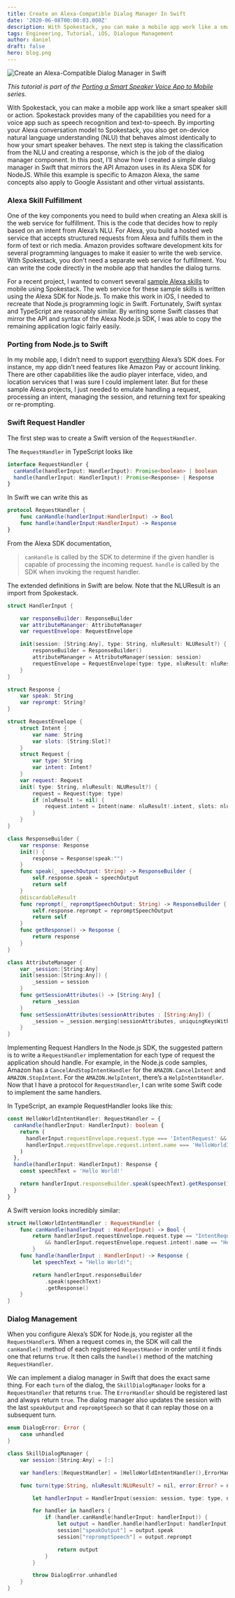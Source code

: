 ```yaml
---
title: Create an Alexa-Compatible Dialog Manager In Swift
date: '2020-06-08T00:00:03.000Z'
description: With Spokestack, you can make a mobile app work like a smart speaker. Convert Alexa skills to mobile by creating a Swift version of the RequestHandler.
tags: Engineering, Tutorial, iOS, Dialogue Management
author: daniel
draft: false
hero: blog.png
---
```


![Create an Alexa-Compatible Dialog Manager in Swift](blog.png)

_This tutorial is part of the [Porting a Smart Speaker Voice App to Mobile](/blog/porting-a-smart-speaker-voice-app-to-mobile-part-1) series._

With Spokestack, you can make a mobile app work like a smart speaker skill or action. Spokestack provides many of the capabilities you need for a voice app such as speech recognition and text-to-speech. By importing your Alexa conversation model to Spokestack, you also get on-device natural language understanding (NLU) that behaves almost identically to how your smart speaker behaves. The next step is taking the classification from the NLU and creating a response, which is the job of the dialog manager component. In this post, I’ll show how I created a simple dialog manager in Swift that mirrors the API Amazon uses in its Alexa SDK for NodeJS. While this example is specific to Amazon Alexa, the same concepts also apply to Google Assistant and other virtual assistants.

### Alexa Skill Fulfillment

One of the key components you need to build when creating an Alexa skill is the web service for fulfillment. This is the code that decides how to reply based on an intent from Alexa’s NLU. For Alexa, you build a hosted web service that accepts structured requests from Alexa and fulfills them in the form of text or rich media. Amazon provides software development kits for several programming languages to make it easier to write the web service. With Spokestack, you don't need a separate web service for fulfillment. You can write the code directly in the mobile app that handles the dialog turns.

For a recent project, I wanted to convert several [sample Alexa skills](https://github.com/alexa/alexa-skills-kit-sdk-for-nodejs#samples) to mobile using Spokestack. The web service for these sample skills is written using the Alexa SDK for Node.js. To make this work in iOS, I needed to recreate that Node.js programming logic in Swift. Fortunately, Swift syntax and TypeScript are reasonably similar. By writing some Swift classes that mirror the API and syntax of the Alexa Node.js SDK, I was able to copy the remaining application logic fairly easily.

### Porting from Node.js to Swift

In my mobile app, I didn’t need to support [everything](https://developer.amazon.com/en-US/docs/alexa/alexa-skills-kit-sdk-for-nodejs/overview.html#alexa-features-supported-by-sdk) Alexa’s SDK does. For instance, my app didn’t need features like Amazon Pay or account linking. There are other capabilities like the audio player interface, video, and location services that I was sure I could implement later. But for these sample Alexa projects, I just needed to emulate handling a request, processing an intent, managing the session, and returning text for speaking or re-prompting.

### Swift Request Handler

The first step was to create a Swift version of the `RequestHandler`.

The `RequestHandler` in TypeScript looks like

```typescript
interface RequestHandler {
  canHandle(handlerInput: HandlerInput): Promise<boolean> | boolean
  handle(handlerInput: HandlerInput): Promise<Response> | Response
}
```

In Swift we can write this as

```swift
protocol RequestHandler {
    func canHandle(handlerInput:HandlerInput) -> Bool
    func handle(handlerInput:HandlerInput) -> Response
}
```

From the Alexa SDK documentation,

> `canHandle` is called by the SDK to determine if the given handler is capable of processing the incoming request.
> `handle` is called by the SDK when invoking the request handler.

The extended definitions in Swift are below. Note that the NLUResult is an import from Spokestack.

```swift
struct HandlerInput {

    var responseBuilder: ResponseBuilder
    var attributeMananger: AttributeManager
    var requestEnvelope: RequestEnvelope

    init(session: [String:Any], type: String, nluResult: NLUResult?) {
        responseBuilder = ResponseBuilder()
        attributeMananger = AttributeManager(session: session)
        requestEnvelope = RequestEnvelope(type: type, nluResult: nluResult)
    }
}

struct Response {
    var speak: String
    var reprompt: String?
}

struct RequestEnvelope {
    struct Intent {
        var name: String
        var slots: [String:Slot]?
    }
    struct Request {
        var type: String
        var intent: Intent?
    }
    var request: Request
    init( type: String, nluResult: NLUResult?) {
        request = Request(type: type)
        if (nluResult != nil) {
            request.intent = Intent(name: nluResult!.intent, slots: nluResult!.slots)
        }
    }
}

class ResponseBuilder {
    var response: Response
    init() {
        response = Response(speak:"")
    }
    func speak(_ speechOutput: String) -> ResponseBuilder {
        self.response.speak = speechOutput
        return self
    }
    @discardableResult
    func reprompt(_ repromptSpeechOutput: String) -> ResponseBuilder {
        self.response.reprompt = repromptSpeechOutput
        return self
    }
    func getResponse() -> Response {
        return response
    }
}

class AttributeManager {
    var _session:[String:Any]
    init(session:[String:Any]) {
        _session = session
    }
    func getSessionAttributes() -> [String:Any] {
        return _session
    }
    func setSessionAttributes(sessionAttributes : [String:Any]) {
        _session = _session.merging(sessionAttributes, uniquingKeysWith: { (_, last) in last })
    }
}
```

Implementing Request Handlers
In the Node.js SDK, the suggested pattern is to write a `RequestHandler` implementation for each type of request the application should handle. For example, in the Node.js code samples, Amazon has a `CancelAndStopIntentHandler` for the `AMAZON.CancelIntent` and `AMAZON.StopIntent`. For the `AMAZON.HelpIntent`, there’s a `HelpIntentHandler`. Now that I have a protocol for `RequestHandler`, I can write some Swift code to implement the same handlers.

In TypeScript, an example RequestHandler looks like this:

```typescript
const HelloWorldIntentHandler: RequestHandler = {
  canHandle(handlerInput: HandlerInput): boolean {
    return (
      handlerInput.requestEnvelope.request.type === 'IntentRequest' &&
      handlerInput.requestEnvelope.request.intent.name === 'HelloWorldIntent'
    )
  },
  handle(handlerInput: HandlerInput): Response {
    const speechText = 'Hello World!'

    return handlerInput.responseBuilder.speak(speechText).getResponse()
  }
}
```

A Swift version looks incredibly similar:

```swift
struct HelloWorldIntentHandler : RequestHandler {
    func canHandle(handlerInput : HandlerInput) -> Bool {
        return handlerInput.requestEnvelope.request.type == "IntentRequest"
            && handlerInput.requestEnvelope.request.intent!.name == "HelloWorldIntent";
        }
    func handle(handlerInput : HandlerInput) -> Response {
        let speechText = "Hello World!";

        return handlerInput.responseBuilder
            .speak(speechText)
            .getResponse()
    }
}
```

### Dialog Management

When you configure Alexa’s SDK for Node.js, you register all the `RequestHandler`s. When a request comes in, the SDK will call the `canHandle()` method of each registered `RequestHander` in order until it finds one that returns `true`. It then calls the `handle()` method of the matching `RequestHandler`.

We can implement a dialog manager in Swift that does the exact same thing. For each `turn` of the dialog, the `SkillDialogManager` looks for a `RequestHandler` that returns `true`. The `ErrorHandler` should be registered last and always return `true`. The dialog manager also updates the session with the last `speakOutput` and `repromptSpeech` so that it can replay those on a subsequent turn.

```swift
enum DialogError: Error {
    case unhandled
}

class SkillDialogManager {
    var session:[String:Any] = [:]

    var handlers:[RequestHandler] = [HelloWorldIntentHandler(),ErrorHandler()]

    func turn(type:String, nluResult:NLUResult? = nil, error:Error? = nil) throws -> Response {

        let handlerInput = HandlerInput(session: session, type: type, nluResult: nluResult)

        for handler in handlers {
            if (handler.canHandle(handlerInput: handlerInput)) {
                let output = handler.handle(handlerInput: handlerInput)
                session["speakOutput"] = output.speak
                session["repromptSpeech"] = output.reprompt

                return output
            }
        }

        throw DialogError.unhandled
    }
}
```
